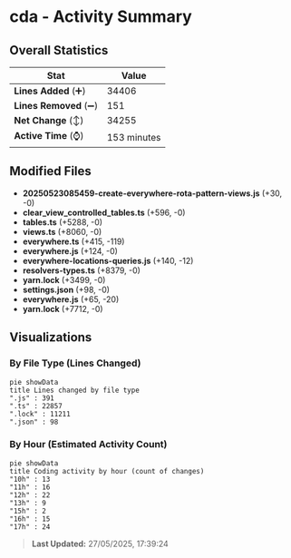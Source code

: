 # cda - Activity Summary 

## Overall Statistics

| Stat                   | Value                                                             |
| ---------------------- | ----------------------------------------------------------------- |
| **Lines Added** (➕)   | 34406                                          |
| **Lines Removed** (➖) | 151                                        |
| **Net Change** (↕)    | 34255                |
| **Active Time** (⌚)   | 153 minutes |


## Modified Files
- **20250523085459-create-everywhere-rota-pattern-views.js** (+30, -0)
- **clear_view_controlled_tables.ts** (+596, -0)
- **tables.ts** (+5288, -0)
- **views.ts** (+8060, -0)
- **everywhere.ts** (+415, -119)
- **everywhere.js** (+124, -0)
- **everywhere-locations-queries.js** (+140, -12)
- **resolvers-types.ts** (+8379, -0)
- **yarn.lock** (+3499, -0)
- **settings.json** (+98, -0)
- **everywhere.js** (+65, -20)
- **yarn.lock** (+7712, -0)

## Visualizations

### By File Type (Lines Changed)

```mermaid
pie showData
title Lines changed by file type
".js" : 391
".ts" : 22857
".lock" : 11211
".json" : 98
```

### By Hour (Estimated Activity Count)

```mermaid
pie showData
title Coding activity by hour (count of changes)
"10h" : 13
"11h" : 16
"12h" : 22
"13h" : 9
"15h" : 2
"16h" : 15
"17h" : 24
```


> **Last Updated:** 27/05/2025, 17:39:24